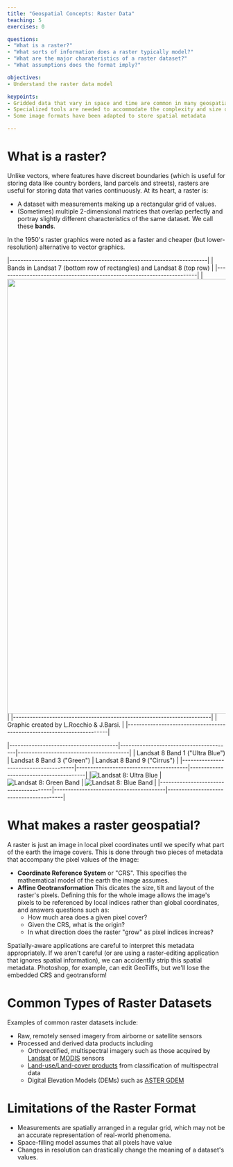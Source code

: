 ```yaml
---
title: "Geospatial Concepts: Raster Data"
teaching: 5
exercises: 0

questions:
- "What is a raster?"
- "What sorts of information does a raster typically model?"
- "What are the major charateristics of a raster dataset?"
- "What assumptions does the format imply?"

objectives:
- Understand the raster data model

keypoints:
- Gridded data that vary in space and time are common in many geospatial applcations
- Specialized tools are needed to accommodate the complexity and size of many raster datasets
- Some image formats have been adapted to store spatial metadata

---
```


# What is a raster?

Unlike vectors, where features have discreet boundaries (which is useful for
storing data like country borders, land parcels and streets), rasters are
useful for storing data that varies continuously.  At its heart, a raster is:

* A dataset with measurements making up a rectangular grid of values.
* (Sometimes) multiple 2-dimensional matrices that overlap perfectly and
  portray slightly different characteristics of the same dataset.  We call
  these **bands**.

In the 1950's raster graphics were noted as a faster and cheaper (but
lower-resolution) alternative to vector graphics.

|-----------------------------------------------------------------------|
| Bands in Landsat 7 (bottom row of rectangles) and Landsat 8 (top row) |
|-----------------------------------------------------------------------|
| <img src="ETM+vOLI-TIRS-web_Feb20131.jpg" style="width: 1000px;"/>    |
|-----------------------------------------------------------------------|
| Graphic created by L.Rocchio & J.Barsi.                               |
|-----------------------------------------------------------------------|


|---------------------------------------|----------------------------------------|----------------------------------------|
| Landsat 8 Band 1 ("Ultra Blue")       | Landsat 8 Band 3 ("Green")             | Landsat 8 Band 9 ("Cirrus")            |
|---------------------------------------|----------------------------------------|----------------------------------------|
|![Landsat 8: Ultra Blue](L8_band1.png) | ![Landsat 8: Green Band](L8_green.png) | ![Landsat 8: Blue Band](L8_cirrus.png) |
|---------------------------------------|----------------------------------------|----------------------------------------|


# What makes a raster geospatial?

A raster is just an image in local pixel coordinates until we specify what part
of the earth the image covers.  This is done through two pieces of metadata
that accompany the pixel values of the image:

* **Coordinate Reference System** or "CRS". This specifies the mathematical
  model of the earth the image assumes.
* **Affine Geotransformation** This dicates the size, tilt and layout of the
  raster's pixels.  Defining this for the whole image allows the image's pixels
  to be referenced by local indices rather than global coordinates, and answers
  questions such as:
    * How much area does a given pixel cover?
    * Given the CRS, what is the origin?
    * In what direction does the raster "grow" as pixel indices increas?

Spatially-aware applications are careful to interpret this metadata
appropriately.  If we aren't careful (or are using a raster-editing application
that ignores spatial information), we can accidentlly strip this spatial
metadata.  Photoshop, for example, can edit GeoTiffs, but we'll lose the embedded
CRS and geotransform!

# Common Types of Raster Datasets

Examples of common raster datasets include:

* Raw, remotely sensed imagery from airborne or satellite sensors
* Processed and derived data products including
    * Orthorectified, multispectral imagery such as those acquired by [Landsat](https://landsat.usgs.gov) or [MODIS](https://modis.gsfc.nasa.gov) sensors
    * [Land-use/Land-cover products](https://www.mrlc.gov/nlcd2011.php) from classification of multispectral data
    * Digital Elevation Models (DEMs) such as [ASTER GDEM](https://asterweb.jpl.nasa.gov/gdem.asp)

# Limitations of the Raster Format
* Measurements are spatially arranged in a regular grid, which may not be an
  accurate representation of real-world phenomena.
* Space-filling model assumes that all pixels have value
* Changes in resolution can drastically change the meaning of a dataset's
  values.

